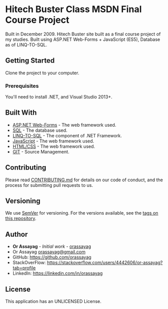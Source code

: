 # Hitech Buster Class MSDN Final Course Project

Built in December 2009. Hitech Buster site built as a final course project of my studies. Built using ASP.NET Web-Forms + JavaScript (ES5), Database as of LINQ-TO-SQL.

## Getting Started

Clone the project to your computer.

### Prerequisites

You'll need to install .NET, and Visual Studio 2013+.

## Built With

* [ASP.NET Web-Forms](https://www.asp.net/web-forms) - The web framework used.
* [SQL](https://azure.microsoft.com/en-us/services/sql-database/) - The database used.
* [LINQ-TO-SQL](https://docs.microsoft.com/en-us/dotnet/framework/data/adonet/sql/linq/) - The component of .NET Framework.
* [JavaScript](https://javascript.info/) - The web framework used.
* [HTML/CSS](https://learn.shayhowe.com/html-css/) - The web framework used.
* [GIT](https://git-scm.com/) - Source Management.

## Contributing

Please read [CONTRIBUTING.md](https://gist.github.com/PurpleBooth/b24679402957c63ec426) for details on our code of conduct, and the process for submitting pull requests to us.

## Versioning

We use [SemVer](http://semver.org/) for versioning. For the versions available, see the [tags on this repository](https://github.com/your/project/tags).

## Author

* **Or Assayag** - *Initial work* - [orassayag](https://github.com/orassayag)
* Or Assayag <orassayag@gmail.com>
* GitHub: https://github.com/orassayag
* StackOverFlow: https://stackoverflow.com/users/4442606/or-assayag?tab=profile
* LinkedIn: https://linkedin.com/in/orassayag

## License

This application has an UNLICENSED License.